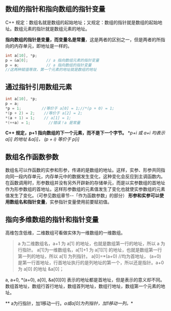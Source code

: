 ## 数组的指针和指向数组的指针变量

C++ 规定：数组名就是数组的起始地址；又规定：数组的指针就是数组的起始地址。数组元素的指针就是数组元素的地址。

**指向数组的指针是变量，而变量名是常量**，这是两者的区别之一，但是两者的所指向的内存单元，即地址是一样的。
``` cpp
int a[10], *p;
p = &a[0];        // a 指向数组元素的指针变量
p = a;            // a 指向数组的指针变量
//这两种赋值等效，第一个元素的地址就是数组的地址
```

## 通过指针引用数组元素
``` cpp
int a[10], *p;
p = a; 
*p = 1;         //等价于 a[0] = 1;//*(p + 0) = 1;
*(p + 2) = 2;    //等价于 a[2] = 2;
*(a + 1) = 1;    // a[1] = 1;
*(++a) = 1;        //错误！a 是常量
```
**C++ 规定，p+1 指向数组的下一个元素，而不是下一个字节。**
**p+i 或 a+i 均表示 a[i] 的地址 &a[i]， *(p + i) 等价于 p[i]**

## 数组名作函数参数
数组名可以作函数的实参和形参，传递的是数组的地址。这样，实参、形参共同指向同一段内存单元，内存单元中的数据发生变化，这种变化会反应到主调函数内。在函数调用时，形参数组并没有另外开辟新的存储单元，而是以实参数组的首地址作为形参数组的首地址。这样形参数组的元素值发生了变化也就使实参数组的元素值发生了变化。（可参见数组章节--「作为函数参数」的部分）
**形参和实参可以使用数组名和指针变量**，实参指针变量使用前要赋初值。

## 指向多维数组的指针和指针变量
高维包含低维，二维数组可看做实体为一维数组的一维数组。
> a 为二维数组名，a+1 为 a[1] 的地址，也就是数组第一行的地址，所以 a 为行指针。
a[1]为一维数组名，a[1]+1 为 a[1][1] 的地址，也就是数组第一行第一列的地址，所以 a[1] 为列指针。
a[0]=*(a+0)    //均为首地址， (a+0) 是第一行首地址，行首地址执行的是列地址的第一个，所以还是指针。a+0 为 a[0] 的地址 &a[0]；

a, a+0, *(a+0), a[0], &a[0][0] 表示的地址都是首地址，但是表示的意义却不同。数组首地址，数组行首行地址，数组首列地址，数组行地址，数组第一个元素的地址。

** a为行指针，加1移动一行。*a或a[0]为列指针，加1移动一列。**

